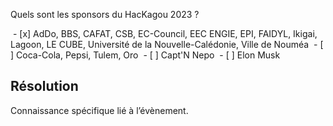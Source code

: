 
Quels sont les sponsors du HacKagou 2023 ?

 - [x] AdDo, BBS, CAFAT, CSB, EC-Council, EEC ENGIE, EPI, FAIDYL, Ikigai, Lagoon, LE CUBE, Université de la Nouvelle-Calédonie, Ville de Nouméa
 - [ ] Coca-Cola, Pepsi, Tulem, Oro
 - [ ] Capt'N Nepo
 - [ ] Elon Musk


## Résolution

Connaissance spécifique lié à l’évènement.